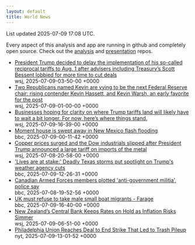 ```yaml
---
layout: default
title: World News
---
```


<div markdown="0">
<div class="byline small text-muted">List updated <span class="datetime">2025-07-09 17:08 UTC</span>.</div>

<p>Every aspect of this analysis and app are running in github and completely open source. Check out the <a href="https://github.com/Castro-Media/Analysis">analysis</a> and <a href="https://github.com/Castro-Media/TopStoryReview.com">presentation</a> repos.</p>
<ul>
<li><a href='https://www.wsj.com/economy/trade/trump-tariffs-scott-bessent-trade-deals-cc76e43a'>President Trump decided to delay the implementation of his so-called reciprocal tariffs to Aug. 1 after advisers including Treasury&#8217;s Scott Bessent lobbied for more time to cut deals</a><div class='byline small text-muted'>wsj, <span class="datetime">2025-07-09-03-50-00 +0000</span></div></li>
<li><a href='https://www.wsj.com/economy/central-banking/trump-fed-chair-hassett-warsh-3373fe8e'>Two Republicans named Kevin are vying to be the next Federal Reserve chair: rising contender Kevin Hassett, and Kevin Warsh, an early favorite for the post</a><div class='byline small text-muted'>wsj, <span class="datetime">2025-07-09-01-00-00 +0000</span></div></li>
<li><a href='https://www.wsj.com/economy/trade/trump-tariffs-countries-goods-explained-b9878e1a'>Businesses hoping for clarity on where Trump tariffs land will likely have to wait a bit longer. For now, here&#8217;s where things stand.</a><div class='byline small text-muted'>wsj, <span class="datetime">2025-07-09-16-39-00 +0000</span></div></li>
<li><a href='https://www.bbc.com/news/videos/cren2zq1y3qo'>Moment house is swept away in New Mexico flash flooding</a><div class='byline small text-muted'>bbc, <span class="datetime">2025-07-09-00-11-42 +0000</span></div></li>
<li><a href='https://www.wsj.com/economy/trade/trumps-tariffs-send-copper-to-record-dow-industrials-slip-bcfba898'>Copper prices surged and the Dow industrials slipped after President Trump announced a large tariff on imports of the metal</a><div class='byline small text-muted'>wsj, <span class="datetime">2025-07-08-20-58-00 +0000</span></div></li>
<li><a href='https://www.bbc.com/news/articles/cx23ye0xnnyo'>'Lives are at stake:' Deadly Texas storms put spotlight on Trump's weather agency cuts</a><div class='byline small text-muted'>bbc, <span class="datetime">2025-07-09-12-26-31 +0000</span></div></li>
<li><a href='https://www.bbc.com/news/articles/cly8d0jxm8po'>Canadian Armed Forces members plotted 'anti-government militia', police say</a><div class='byline small text-muted'>bbc, <span class="datetime">2025-07-08-19-52-56 +0000</span></div></li>
<li><a href='https://www.bbc.com/news/articles/c4g8rqlxn2vo'>UK must refuse to take male small boat migrants - Farage</a><div class='byline small text-muted'>bbc, <span class="datetime">2025-07-09-16-40-00 +0000</span></div></li>
<li><a href='https://www.wsj.com/articles/new-zealands-central-bank-keeps-rates-on-hold-as-inflation-risks-simmer-3a6907ea'>New Zealand&#8217;s Central Bank Keeps Rates on Hold as Inflation Risks Simmer</a><div class='byline small text-muted'>wsj, <span class="datetime">2025-07-09-06-51-00 +0000</span></div></li>
<li><a href='https://www.nytimes.com/2025/07/09/world/americas/philadelphia-strike-trash.html'>Philadelphia Union Reaches Deal to End Strike That Led to Trash Pileup</a><div class='byline small text-muted'>nyt, <span class="datetime">2025-07-09-13-01-52 +0000</span></div></li>
</ul>
</div>
